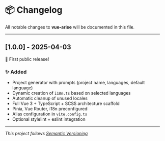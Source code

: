 # 📦 Changelog

All notable changes to **vue-arise** will be documented in this file.

---

## [1.0.0] - 2025-04-03

🎉 First public release!

### ✨ Added
- Project generator with prompts (project name, languages, default language)
- Dynamic creation of `i18n.ts` based on selected languages
- Automatic cleanup of unused locales
- Full Vue 3 + TypeScript + SCSS architecture scaffold
- Pinia, Vue Router, i18n preconfigured
- Alias configuration in `vite.config.ts`
- Optional stylelint + eslint integration

---

_This project follows [Semantic Versioning](https://semver.org/)_
